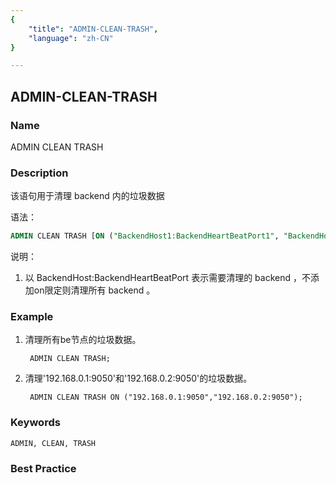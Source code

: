 ```yaml
---
{
    "title": "ADMIN-CLEAN-TRASH",
    "language": "zh-CN"
}

---
```


<!--
Licensed to the Apache Software Foundation (ASF) under one
or more contributor license agreements.  See the NOTICE file
distributed with this work for additional information
regarding copyright ownership.  The ASF licenses this file
to you under the Apache License, Version 2.0 (the
"License"); you may not use this file except in compliance
with the License.  You may obtain a copy of the License at

  http://www.apache.org/licenses/LICENSE-2.0

Unless required by applicable law or agreed to in writing,
software distributed under the License is distributed on an
"AS IS" BASIS, WITHOUT WARRANTIES OR CONDITIONS OF ANY
KIND, either express or implied.  See the License for the
specific language governing permissions and limitations
under the License.
-->

## ADMIN-CLEAN-TRASH

### Name

ADMIN CLEAN TRASH

### Description

该语句用于清理 backend 内的垃圾数据

语法：

```sql
ADMIN CLEAN TRASH [ON ("BackendHost1:BackendHeartBeatPort1", "BackendHost2:BackendHeartBeatPort2", ...)];
```

说明：

1. 以 BackendHost:BackendHeartBeatPort 表示需要清理的 backend ，不添加on限定则清理所有 backend 。

### Example

1. 清理所有be节点的垃圾数据。

        ADMIN CLEAN TRASH;

2. 清理'192.168.0.1:9050'和'192.168.0.2:9050'的垃圾数据。

        ADMIN CLEAN TRASH ON ("192.168.0.1:9050","192.168.0.2:9050");

### Keywords

    ADMIN, CLEAN, TRASH

### Best Practice

